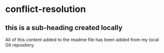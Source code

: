 # conflict-resolution
## this is a sub-heading created locally

All of this content added to the readme file has been added from my local Git repository.
